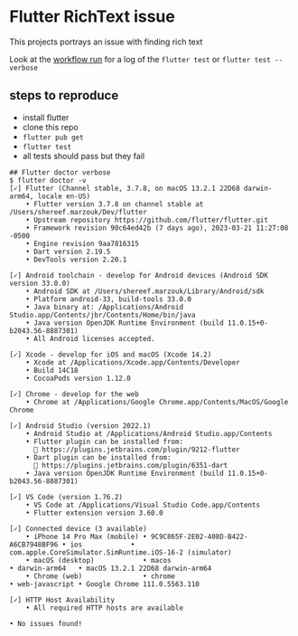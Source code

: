 # Flutter RichText issue

This projects portrays an issue with finding rich text

Look at the [workflow run](https://github.com/Shereef/flutter_richtext_issue/actions/runs/4542453551/jobs/8005885430#step:6:88) for a log of the `flutter test` or `flutter test --verbose`

## steps to reproduce

- install flutter
- clone this repo
- `flutter pub get`
- `flutter test`
- all tests should pass but they fail

```
## Flutter doctor verbose
$ flutter doctor -v
[✓] Flutter (Channel stable, 3.7.8, on macOS 13.2.1 22D68 darwin-arm64, locale en-US)
    • Flutter version 3.7.8 on channel stable at /Users/shereef.marzouk/Dev/flutter
    • Upstream repository https://github.com/flutter/flutter.git
    • Framework revision 90c64ed42b (7 days ago), 2023-03-21 11:27:08 -0500
    • Engine revision 9aa7816315
    • Dart version 2.19.5
    • DevTools version 2.20.1

[✓] Android toolchain - develop for Android devices (Android SDK version 33.0.0)
    • Android SDK at /Users/shereef.marzouk/Library/Android/sdk
    • Platform android-33, build-tools 33.0.0
    • Java binary at: /Applications/Android Studio.app/Contents/jbr/Contents/Home/bin/java
    • Java version OpenJDK Runtime Environment (build 11.0.15+0-b2043.56-8887301)
    • All Android licenses accepted.

[✓] Xcode - develop for iOS and macOS (Xcode 14.2)
    • Xcode at /Applications/Xcode.app/Contents/Developer
    • Build 14C18
    • CocoaPods version 1.12.0

[✓] Chrome - develop for the web
    • Chrome at /Applications/Google Chrome.app/Contents/MacOS/Google Chrome

[✓] Android Studio (version 2022.1)
    • Android Studio at /Applications/Android Studio.app/Contents
    • Flutter plugin can be installed from:
      🔨 https://plugins.jetbrains.com/plugin/9212-flutter
    • Dart plugin can be installed from:
      🔨 https://plugins.jetbrains.com/plugin/6351-dart
    • Java version OpenJDK Runtime Environment (build 11.0.15+0-b2043.56-8887301)

[✓] VS Code (version 1.76.2)
    • VS Code at /Applications/Visual Studio Code.app/Contents
    • Flutter extension version 3.60.0

[✓] Connected device (3 available)
    • iPhone 14 Pro Max (mobile) • 9C9C865F-2E02-408D-B422-A6CB7948BF96 • ios            • com.apple.CoreSimulator.SimRuntime.iOS-16-2 (simulator)
    • macOS (desktop)            • macos                                • darwin-arm64   • macOS 13.2.1 22D68 darwin-arm64
    • Chrome (web)               • chrome                               • web-javascript • Google Chrome 111.0.5563.110

[✓] HTTP Host Availability
    • All required HTTP hosts are available

• No issues found!
```
